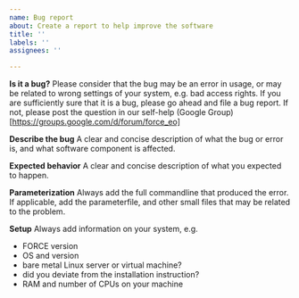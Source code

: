```yaml
---
name: Bug report
about: Create a report to help improve the software
title: ''
labels: ''
assignees: ''

---
```


**Is it a bug?**
Please consider that the bug may be an error in usage, or may be related to wrong settings of your system, e.g. bad access rights. If you are sufficiently sure that it is a bug, please go ahead and file a bug report. If not, please post the question in our self-help (Google Group)[https://groups.google.com/d/forum/force_eo]

**Describe the bug**
A clear and concise description of what the bug or error is, and what software component is affected.

**Expected behavior**
A clear and concise description of what you expected to happen.

**Parameterization**
Always add the full commandline that produced the error.
If applicable, add the parameterfile, and other small files that may be related to the problem. 

**Setup**
Always add information on your system, e.g.
- FORCE version
- OS and version
- bare metal Linux server or virtual machine?
- did you deviate from the installation instruction?
- RAM and number of CPUs on your machine
